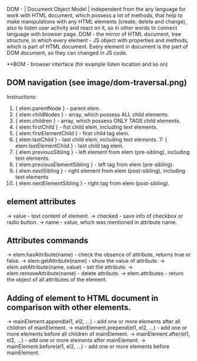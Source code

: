 DOM - | Document Object Model | independent from the any language for work with HTML document, which possess a lot of methods, that help to make manipulations with any HTML elements (create, delete and change), also to listen user activity and react on it, so in other words to connect language with browser page.
DOM - the mirror of HTML document, tree structure, in which every element - JS object with properties and methods, which is part of HTML document. Every element in document is the part of DOM document, so they can changed in JS code. 

**BOM - browser interface (for example listen location and so on)

## DOM navigation (see image/dom-traversal.png)

Instructions: 
1. { elem.parentNode } - parent elem.
2. { elem.childNodes } - array, which possess ALL child elements.
3. { elem.children } - array, which possess ONLY TAGS child elements.
4. { elem.firstChild } - fist child elem, including text elements.
5. { elem.firstElementChild } - first child tag elem.
6. { elem.lastChild } - last child elem, including text elements.
7: { elem.lastElementChild } - last child tag elem.
8. { elem.previousSibling } - left element from elem (pre-sibling), including text elements.
9. { elem.previousElementSibling } - left tag from elem (pre-sibling).
10. { elem.nextSibling } - right element from elem (post-sibling), including text elements
11. { elem.nextElementSibling } - right tag from elem (post-sibling).


## element attributes
-> value - text content of element.
-> checked - save info of checkbox or radio button.
-> name - value, which was mentioned in attribute name.

## Attributes commands
-> elem.hasAttribute(name) - check the obsence of attribute, returns true or false.
-> elem.getAttribute(name) - show the value of attribute.
-> elem.setAttribute(name, value) - set the attribute.
-> elem.removeAttribute(name) - delete attribute.
-> elem.attributes - return the object of all attributes of the element.


## Adding of element to HTML document in comparison with other elements.
-> mainElement.append(el1, el2, ...) - add one or more elements after all children of mainElement.
-> mainElement.prepend(el1, el2, ...) - add one or more elements before all children of mainElement.
-> mainElement.after(el1, el2, ...) - add one or more elements after mainElement.
-> mainElement.before(el1, el2, ...) - add one or more elements before mainElement.
